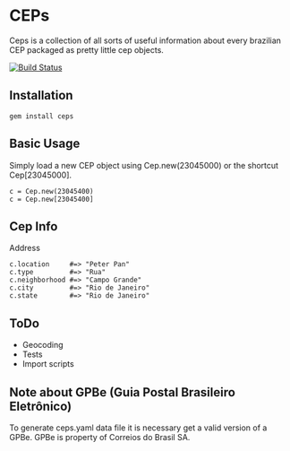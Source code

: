CEPs
====

Ceps is a collection of all sorts of useful information about every brazilian CEP packaged as pretty little cep objects.

[![Build Status](https://travis-ci.org/theprogramer/ceps.png)](https://travis-ci.org/theprogramer/ceps)

Installation
------------

    gem install ceps

Basic Usage
-----------

Simply load a new CEP object using Cep.new(23045000) or the shortcut Cep[23045000].

    c = Cep.new(23045400)
    c = Cep.new[23045400]

Cep Info
--------

  Address

    c.location     #=> "Peter Pan"
    c.type         #=> "Rua"
    c.neighborhood #=> "Campo Grande"
    c.city         #=> "Rio de Janeiro"
    c.state        #=> "Rio de Janeiro"

ToDo
----

* Geocoding
* Tests
* Import scripts

Note about GPBe (Guia Postal Brasileiro Eletrônico)
---------------------------------------------------

To generate ceps.yaml data file it is necessary get a valid version of a GPBe.
GPBe is property of Correios do Brasil SA.
